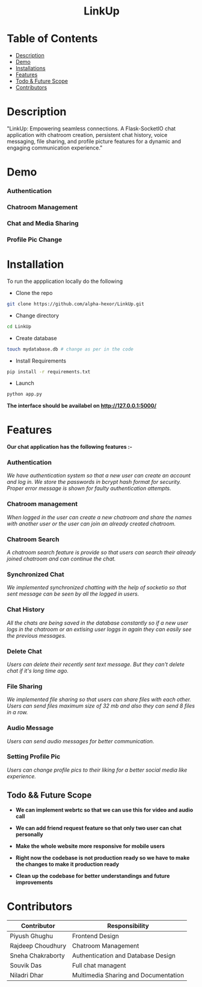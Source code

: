 <center>
  <h1>LinkUp</h1>
</center>

# Table of Contents
- [Description](#Description)
- [Demo](#Demo)  
- [Installations](#Installation)
- [Features](#Features)
- [Todo & Future Scope](#Todo--Future-Scope)
- [Contributors](#Contributors)


# Description
"LinkUp: Empowering seamless connections. A Flask-SocketIO chat application with chatroom creation, persistent chat history, voice messaging, file sharing, and profile picture features for a dynamic and engaging communication experience."

# Demo

### Authentication


### Chatroom Management


### Chat and Media Sharing



### Profile Pic Change


# Installation

To run the appplication locally do the following

* Clone the repo
```sh
git clone https://github.com/alpha-hexor/LinkUp.git
```

* Change directory
```sh
cd LinkUp
```

* Create database
```sh
touch mydatabase.db # change as per in the code
```

* Install Requirements
```sh
pip install -r requirements.txt
```

* Launch
```sh
python app.py
```
**The interface should be availabel on http://127.0.0.1:5000/**


# Features
**Our chat application has the following features :-** 

### Authentication

*We have authentication system so that a new user can create an account and log in. We store the passwords in bcrypt hash format for security. Proper error message is shown for faulty authentication attempts.*


### Chatroom management

*When logged in the user can create a new chatroom and share the names with another user or the user can join an already created chatroom.*


### Chatroom Search

*A chatroom search feature is provide so that users can search their already joined chatroom and can continue the chat.*


### Synchronized Chat

*We implemented synchronized chatting with the help of socketio so that sent message can be seen by all the logged in users.* 


### Chat History

*All the chats are being saved in the database constantly so if a new user logs in the chatroom or an extising user loggs in again they can easily see the previous messages.*


### Delete Chat

*Users can delete their recently sent text message. But they can't delete chat if it's long time ago.*  


### File Sharing

*We implemented file sharing so that users can share files with each other. Users can send files maximum size of 32 mb and also they can send 8 files in a row.* 


### Audio Message

*Users can send audio messages for better communication.*


### Setting Profile Pic
*Users can change profile pics to their liking for a better social media like experience.*

## Todo && Future Scope

- **We can implement webrtc so that we can use this for video and audio call**

- **We can add friend request feature so that only two user can chat personally**

- **Make the whole website more responsive for mobile users**

- **Right now the codebase is not production ready so we have to make the changes to make it production ready**

- **Clean up the codebase for better understandings and future improvements**

# Contributors

| Contributor   | Responsibility     |
| ------------- | ------------------- |
| Piyush Ghughu      | Frontend Design |
| Rajdeep Choudhury    | Chatroom Management       |
| Sneha Chakraborty  | Authentication and Database Design             |
| Souvik Das | Full chat managent |
| Niladri Dhar | Multimedia Sharing and Documentation |









